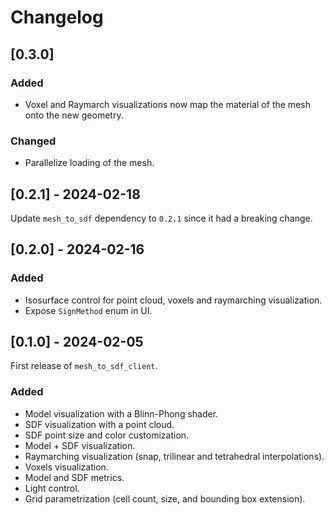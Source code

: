 # Changelog

## [0.3.0]

### Added

- Voxel and Raymarch visualizations now map the material of the mesh onto the new geometry.

### Changed

- Parallelize loading of the mesh.

## [0.2.1] - 2024-02-18

Update `mesh_to_sdf` dependency to `0.2.1` since it had a breaking change.


## [0.2.0] - 2024-02-16

### Added

- Isosurface control for point cloud, voxels and raymarching visualization.
- Expose `SignMethod` enum in UI.

## [0.1.0] - 2024-02-05

First release of `mesh_to_sdf_client`.

### Added

- Model visualization with a Blinn-Phong shader.
- SDF visualization with a point cloud.
- SDF point size and color customization.
- Model + SDF visualization.
- Raymarching visualization (snap, trilinear and tetrahedral interpolations).
- Voxels visualization.
- Model and SDF metrics.
- Light control.
- Grid parametrization (cell count, size, and bounding box extension).
